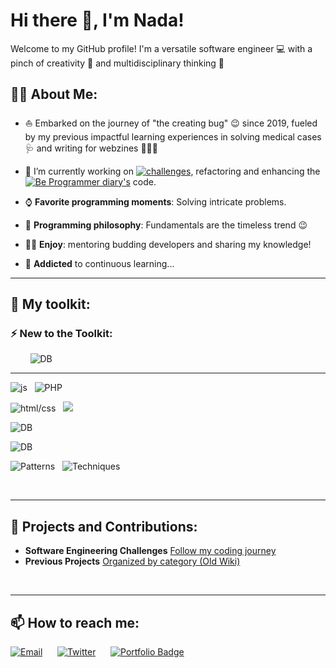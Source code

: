# Hi there 👋, I'm Nada!

Welcome to my GitHub profile! I'm a versatile software engineer 💻 with a pinch of creativity 🎨 and multidisciplinary thinking 🧠

<!--![Tea](https://img.shields.io/badge/Drink-Tea-green?style=for-the-badge&logo=Tea)&nbsp;&nbsp;&nbsp;![Chocolate](https://img.shields.io/badge/Chocolate-Lover-brown?style=for-the-badge&logo=Chocolate)-->


## 👩‍💻 About Me:

- ⛵ Embarked on the journey of "the creating bug" 😉 since 2019, fueled by my previous impactful learning experiences in solving medical cases 🩺 and writing for webzines 🕵🏽‍♀️

- 🌱 I’m currently working on [![challenges](https://img.shields.io/badge/expanding%20my%20technical%20toolkit%20through%20hands--on%20software%20engineering%20challenges-8A2BE2)](https://github.com/Nada-TB/Software-Engineering-Challenges-Tracker), refactoring and enhancing the [![Be Programmer diary's](https://img.shields.io/badge/Be-Programmer%20diarys%20website-orange)](https://bpdiarys.com/) code.

- ⌚ **Favorite programming moments**: Solving intricate problems.

- 📜 **Programming philosophy**: Fundamentals are the timeless trend 😉

- 👩‍🏫 **Enjoy**: mentoring budding developers and sharing my knowledge!
  
- 🔭 **Addicted** to continuous learning...

---

## 🚀 My toolkit:

### ⚡ New to the Toolkit:

&nbsp;&nbsp;&nbsp;&nbsp;&nbsp;&nbsp;&nbsp;&nbsp;![DB](https://img.shields.io/badge/python-C76e00?style=for-the-badge)
</br>

---
  
<!--### Front-end:

<img src="https://cdn.jsdelivr.net/gh/devicons/devicon@latest/icons/html5/html5-plain-wordmark.svg"  title="HTML" with="40" height=40 /> &nbsp; &nbsp;<img src="https://cdn.jsdelivr.net/gh/devicons/devicon@latest/icons/css3/css3-plain-wordmark.svg" title="CSS" with=40 height=40/> &nbsp; &nbsp;<img src="https://github.com/devicons/devicon/blob/master/icons/javascript/javascript-original.svg" title="JavaScript" width="40" height="40" />&nbsp; &nbsp;<img src="https://cdn.jsdelivr.net/gh/devicons/devicon@latest/icons/bootstrap/bootstrap-original-wordmark.svg" title="bootstrap" width=40 height=40 />&nbsp; &nbsp;<img src="https://github.com/devicons/devicon/blob/master/icons/react/react-original.svg" title="React" width="40" height="40" />&nbsp; &nbsp;<img src="https://cdn.jsdelivr.net/gh/devicons/devicon@latest/icons/p5js/p5js-original.svg" title="p5.js" width=40 height=40 /> &nbsp; &nbsp;<img src="https://cdn.jsdelivr.net/gh/devicons/devicon@latest/icons/canva/canva-original.svg" title="canva" width=40 height=40 />&nbsp; &nbsp;



### Back-end: 

<img src="https://cdn.jsdelivr.net/gh/devicons/devicon@latest/icons/php/php-original.svg" title="PHP"  width=40 height=40/> &nbsp; &nbsp;<img src="https://cdn.jsdelivr.net/gh/devicons/devicon@latest/icons/nodejs/nodejs-original-wordmark.svg" title="node.js" width=40 height=40 /> &nbsp; &nbsp; 
<img src="https://github.com/Nada-TB/Nada-TB/blob/master/express.js-logo.png"  title="express" width=60 height=40  />
&nbsp; &nbsp;<img src="https://cdn.jsdelivr.net/gh/devicons/devicon@latest/icons/npm/npm-original-wordmark.svg" width=40 height=40 /> &nbsp; &nbsp; 



### Databases:

<img src="https://cdn.jsdelivr.net/gh/devicons/devicon@latest/icons/mysql/mysql-original-wordmark.svg" title="MySQL" width=40 height=40 /> &nbsp; &nbsp;<img src="https://cdn.jsdelivr.net/gh/devicons/devicon@latest/icons/postgresql/postgresql-plain-wordmark.svg" title= "PostgreSQL" width=40 height=40 />  &nbsp; &nbsp; <img src="https://cdn.jsdelivr.net/gh/devicons/devicon@latest/icons/mongodb/mongodb-plain-wordmark.svg" title ="MongoDB" width=40 height=40 />&nbsp; &nbsp;




### Technologies:

<img src="https://cdn.jsdelivr.net/gh/devicons/devicon@latest/icons/figma/figma-original.svg" title="figma" width=40 height=40/> &nbsp; &nbsp;<img src="https://cdn.jsdelivr.net/gh/devicons/devicon@latest/icons/vscode/vscode-original-wordmark.svg" title="vscode" width=40 height=40  /> &nbsp; &nbsp;<img src="https://cdn.jsdelivr.net/gh/devicons/devicon@latest/icons/git/git-plain-wordmark.svg" title="git" width=40 height=40 />   -->     

![js](https://img.shields.io/badge/JavaScript-React%20|%20Node.js%20|%20express.js%20|%20p5.js-8A2BE2?style=for-the-badge)&nbsp;&nbsp;&nbsp;![PHP ](https://img.shields.io/badge/PHP-gray?style=for-the-badge)

![html/css](https://img.shields.io/badge/HTML-CSS-8A2BE2?style=for-the-badge)&nbsp;&nbsp;&nbsp;![](https://img.shields.io/badge/bootstrap-canvas%20|%20svg-8A2BE2?style=for-the-badge)

![DB](https://img.shields.io/badge/Databases-%20MySQL%20|%20postgreSQL%20|%20mongoDB-8A2BE2?style=for-the-badge)

![DB](https://img.shields.io/badge/vscode|%20git%20|%20figma%20-8A2BE2?style=for-the-badge)


![Patterns](https://img.shields.io/badge/Patterns-MVC%20%7C%20POO-06402B?style=for-the-badge)&nbsp;&nbsp;&nbsp;![Techniques](https://img.shields.io/badge/Techniques-npm%20%7C%20AJAX%20%7C%20REST%20APIs%20%7C%20Responsive%20Design%20%7C%20UI%2FUX-purple?style=for-the-badge)



<br/>

---

## 🔧 Projects and Contributions:

- **Software Engineering Challenges**  [Follow my coding journey](https://github.com/Nada-TB/Software-Engineering-Challenges-Tracker)  
- **Previous Projects**  [Organized by category (Old Wiki)](https://github.com/Nada-TB/mygithub-projects)



<!--![Your GitHub Stats](https://github-readme-stats.vercel.app/api?username=Nada-TB&show_icons=true&theme=radical)-->

<br/>

---
## 📫 How to reach me:


   [![Email](https://img.shields.io/badge/Email-let%27s%20Connect-blue)](mailto:nada.tebba@hotmail.fr)&nbsp; &nbsp;&nbsp; &nbsp;[![Twitter](https://img.shields.io/badge/X-visit-blue)](https://twitter.com/Nada__Ta)&nbsp; &nbsp;&nbsp; &nbsp;[![Portfolio Badge](https://img.shields.io/badge/Portfolio-Visit%20My%20Portfolio-blue)](https://tinyurl.com/nada-portfolio)

<!--
**Nada-TB/Nada-TB** is a ✨ _special_ ✨ repository because its `README.md` (this file) appears on your GitHub profile.

Here are some ideas to get you started:

- 🔭 I’m currently working on ...
- 🌱 I’m currently learning Node.js
- 👯 I’m looking to collaborate on ...
- 🤔 I’m looking for help with ...
- 💬 Ask me about ...
- 📫 How to reach me: ...
- 😄 Pronouns: ...
- ⚡ Fun fact: ...
-->

